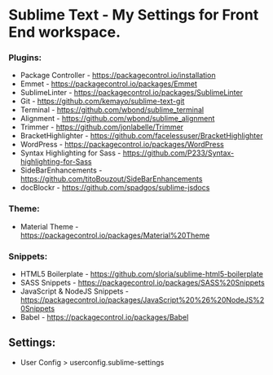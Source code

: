 # Sublime Text - My Settings for Front End workspace.

### Plugins:
* Package Controller - https://packagecontrol.io/installation
* Emmet - https://packagecontrol.io/packages/Emmet
* SublimeLinter - https://packagecontrol.io/packages/SublimeLinter
* Git - https://github.com/kemayo/sublime-text-git
* Terminal - https://github.com/wbond/sublime_terminal
* Alignment - https://github.com/wbond/sublime_alignment
* Trimmer - https://github.com/jonlabelle/Trimmer
* BracketHighlighter - https://github.com/facelessuser/BracketHighlighter
* WordPress - https://packagecontrol.io/packages/WordPress
* Syntax Highlighting for Sass - https://github.com/P233/Syntax-highlighting-for-Sass
* SideBarEnhancements - https://github.com/titoBouzout/SideBarEnhancements
* docBlockr - https://github.com/spadgos/sublime-jsdocs

### Theme:
* Material Theme - https://packagecontrol.io/packages/Material%20Theme

### Snippets:
* HTML5 Boilerplate - https://github.com/sloria/sublime-html5-boilerplate
* SASS Snippets - https://packagecontrol.io/packages/SASS%20Snippets
* Java​Script & Node​JS Snippets -  https://packagecontrol.io/packages/JavaScript%20%26%20NodeJS%20Snippets
* Babel -  https://packagecontrol.io/packages/Babel

## Settings:
* User Config > userconfig.sublime-settings